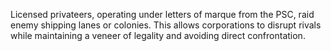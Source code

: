 Licensed privateers, operating under letters of marque from the PSC, raid enemy shipping lanes or colonies. This allows corporations to disrupt rivals while maintaining a veneer of legality and avoiding direct confrontation.